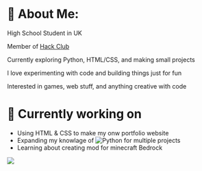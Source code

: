 # 💫 About Me:

High School Student in UK

Member of [Hack Club](https://hackclub.com/)

Currently exploring Python, HTML/CSS, and making small projects

I love experimenting with code and building things just for fun

Interested in games, web stuff, and anything creative with code

# 🧠 __Currently working on__

- Using HTML & CSS to make my onw portfolio website
- Expanding my knowlage of ![Python](https://img.shields.io/badge/python-3670A0?style=for-the-badge&logo=python&logoColor=ffdd54) for multiple projects
- Learning about creating mod for minecraft Bedrock


![](https://github-readme-stats.vercel.app/api/top-langs/?username=Hippogriff101&theme=dark&hide_border=false&include_all_commits=false&count_private=false&layout=compact)


